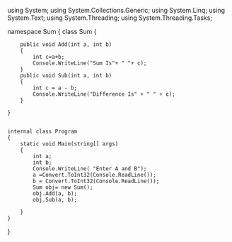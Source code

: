 using System;
using System.Collections.Generic;
using System.Linq;
using System.Text;
using System.Threading;
using System.Threading.Tasks;

namespace Sum
{
    class Sum
    {

        public void Add(int a, int b)
        { 
            int c=a+b;
            Console.WriteLine("Sum Is"+ " "+ c);
        }
        public void Sub(int a, int b)
        {
            int c = a - b;
            Console.WriteLine("Difference Is" + " " + c);
        }

    }

    
    internal class Program
    {
        static void Main(string[] args)
        {
            int a;
            int b;
            Console.WriteLine( "Enter A and B");
            a =Convert.ToInt32(Console.ReadLine());
            b = Convert.ToInt32(Console.ReadLine());
            Sum obj= new Sum();
            obj.Add(a, b);
            obj.Sub(a, b);
             
        }
    }
}
